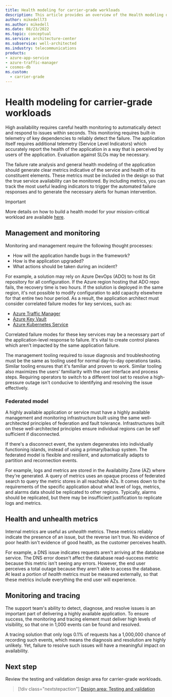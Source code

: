 ```yaml
---
title: Health modeling for carrier-grade workloads
description: This article provides an overview of the Health modeling design area for carrier-grade workloads.
author: mikedell73
ms.author: mikedell
ms.date: 08/23/2022
ms.topic: conceptual
ms.service: architecture-center
ms.subservice: well-architected
ms.industry: telecommunications
products: 
- azure-app-service
- azure-traffic-manager
- cosmos-db
ms.custom:
  - carrier-grade
---
```


# Health modeling for carrier-grade workloads

High availability requires careful health monitoring to automatically detect and respond to issues within seconds. This monitoring requires built-in telemetry of key dependencies to reliably detect the failure.  The application itself requires additional telemetry (Service Level Indicators) which accurately report the health of the application in a way that is perceived by users of the application. Evaluation against SLOs may be necessary.

The failure rate analysis and general health modeling of the application should generate clear metrics indicative of the service and health of its constituent elements. These metrics must be included in the design so that the true service availability can be monitored. By including metrics, you can track the most useful leading indicators to trigger the automated failure responses and to generate the necessary alerts for human intervention.

 > [!IMPORTANT]
> More details on how to build a health model for your mission-critical workload are available [here](/azure/architecture/framework/mission-critical/mission-critical-health-modeling#video-define-a-health-model-for-your-mission-critical-workload).

## Management and monitoring

Monitoring and management require the following thought processes:

- How will the application handle bugs in the framework?
- How is the application upgraded?
- What actions should be taken during an incident?

For example, a solution may rely on Azure DevOps (ADO) to host its Git repository for all configuration. If the Azure region hosting that ADO repo fails, the recovery time is two hours. If the solution is deployed in the same region, it's not possible to modify configuration to add capacity elsewhere for that entire two hour period. As a result, the application architect must consider correlated failure modes for key services, such as:

- [Azure Traffic Manager](/azure/traffic-manager/)
- [Azure Key Vault](/azure/key-vault/)
- [Azure Kubernetes Service](/azure/aks/)

Correlated failure modes for these key services may be a necessary part of the application-level response to failure. It's vital to create control planes which aren't impacted by the same application failure.

The management tooling required to issue diagnosis and troubleshooting must be the same as tooling used for normal day-to-day operations tasks. Similar tooling ensures that it's familiar and proven to work. Similar tooling also maximizes the users' familiarity with the user interface and process steps. Requiring operators to switch to a different tool set to resolve a high-pressure outage isn't conducive to identifying and resolving the issue effectively.

### Federated model

A highly available application or service must have a highly available management and monitoring infrastructure built using the same well-architected principles of federation and fault tolerance. Infrastructures built on these well-architected principles ensure individual regions can be self sufficient if disconnected.

If there's a disconnect event, the system degenerates into individually functioning islands, instead of using a primary/backup system. The federated model is flexible and resilient, and automatically adapts to partition and reconnection events.

For example, logs and metrics are stored in the Availability Zone (AZ) where they're generated. A query of metrics uses an opaque process of federated search to query the metric stores in all reachable AZs. It comes down to the requirements of the specific application about what level of logs, metrics, and alarms data should be replicated to other regions. Typically, alarms should be replicated, but there may be insufficient justification to replicate logs and metrics.

## Health and unhealth metrics

Internal metrics are useful as *unhealth* metrics. These metrics reliably indicate the presence of an issue, but the reverse isn't true. No evidence of poor health isn't evidence of good health, as the customer perceives health.

For example, a DNS issue indicates requests aren't arriving at the database service. The DNS error doesn't affect the database read-success metric because this metric isn't seeing any errors. However, the end user perceives a total outage because they aren't able to access the database. At least a portion of *health* metrics must be measured externally, so that these metrics include everything the end user will experience.

## Monitoring and tracing

The support team's ability to detect, diagnose, and resolve issues is an important part of delivering a highly available application. To ensure success, the monitoring and tracing element must deliver high levels of visibility, so that one in 1,000 events can be found and resolved.

A tracing solution that only logs 0.1% of requests has a 1,000,000 chance of recording such events, which means the diagnosis and resolution are highly unlikely. Yet, failure to resolve such issues will have a meaningful impact on availability.

## Next step

Review the testing and validation design area for carrier-grade workloads.

> [!div class="nextstepaction"]
> [Design area: Testing and validation](./carrier-grade-design-area-testing.md)

